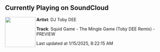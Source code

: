 ## Currently Playing on SoundCloud

[<img align="left" width="100" src="https://i1.sndcdn.com/artworks-vrlvLJutJHuhykWE-Eh2JXA-t500x500.png">](https://soundcloud.com/tobydee_official/squidgameremix)

**Artist**: DJ Toby DEE 

**Track**: Squid Game - The Mingle Game (Toby DEE Remix) - PREVIEW

Last updated at 1/15/2025, 8:22:15 AM
